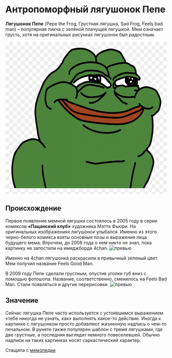 # Антропоморфный лягушонок Пепе

**Лягушонок Пепе** (Pepe the Frog, Грустная лягушка, Sad Frog, Feels bad man) – популярная пикча с зелёной плачущей лягушкой. Мем означает грусть, хотя на оригинальных рисунках лягушонок был радостным.

![превью](happy-pepe-pure-memes-1.png)

## Происхождение

Первое появление мемной лягушки состоялось в 2005 году в серии комиксов **«Пацанский клуб»** художника Мэтта Фьюри. На оригинальных изображениях лягушонок улыбался. Именно из этого черно-белого комикса взяты основные позы и выражения лица будущего мема. Впрочем, до 2008 года о нем никто не знал, пока картинку не запостили на имиджборде 4chan.
![превью](https://memepedia.ru/wp-content/uploads/2016/07/pepe-original.jpg)

Именно на 4chan лягушонка раскрасили в привычный зеленый цвет. Мем получил название Feels Good Man.

В 2009 году Пепе сделали грустным, опустив уголки губ вниз с помощью фотошопа. Название, соответственно, сменилось на Feels Bad Man. Стали появляться и другие перерисовки.
![превью](https://memepedia.ru/wp-content/uploads/2016/07/feels-bad-man.jpg)

## Значение

Сейчас лягушка Пепе часто используется с устоявшимся выражением «тебе никогда не узнать, как» выполнять какое-то действие. Иногда к картинке с лягушонком просто добавляют жизненную надпись о чем-то печальном. В рунете также популярен шаблон с тремя лягушками, где две грустные, а последняя выглядит немного повеселевшей. Обычно надписи на таких картинках носят саркастический характер.

Стащила с [мемопедии](https://memepedia.ru/grustnaya-lyagushka-mem/)